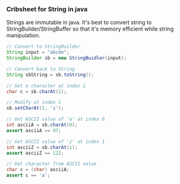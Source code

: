 
### Cribsheet for String in java

Strings are immutable in java. It's best to convert string to StringBuilder/StringBuffer so that it's memory efficient while string manipulation.

```java
// Convert to StringBuilder
String input = "abcde";
StringBuilder sb = new StringBuidler(input);

// Convert back to String
String sbString = sb.toString();

// Get a character at index 1
char c = sb.charAt(1);

// Modify at index 1
sb.setCharAt(1, 'z');

// Get ASCII value of 'a' at index 0
int asciiA = sb.charAt(0); 
assert asciiA == 97;

// Get ASCII value of 'z' at index 1
int asciiZ = sb.charAt(1); 
assert asciiZ == 122;

// Get character from ASCII value
char c = (char) asciiA; 
assert c == 'a';
```


